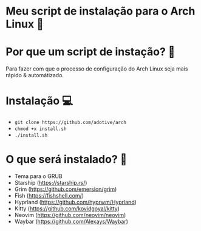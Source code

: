 # Meu script de instalação para o Arch Linux 🤙

# Por que um script de instação? 🤔
Para fazer com que o processo de configuração do Arch Linux seja mais rápido & automátizado.

# Instalação 💻
- `git clone https://github.com/adotive/arch`
- `chmod +x install.sh`
- `./install.sh`

# O que será instalado? 🤔
- Tema para o GRUB
- Starship (https://starship.rs/)
- Grim (https://github.com/emersion/grim)
- Fish (https://fishshell.com/)
- Hyprland (https://github.com/hyprwm/Hyprland)
- Kitty (https://github.com/kovidgoyal/kitty)
- Neovim (https://github.com/neovim/neovim)
- Waybar (https://github.com/Alexays/Waybar)
